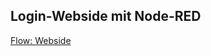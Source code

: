 ## Login-Webside mit Node-RED

[Flow: Webside](https://node-red-gl9r.onrender.com/#flow/ed73c51f6c96ba27)

